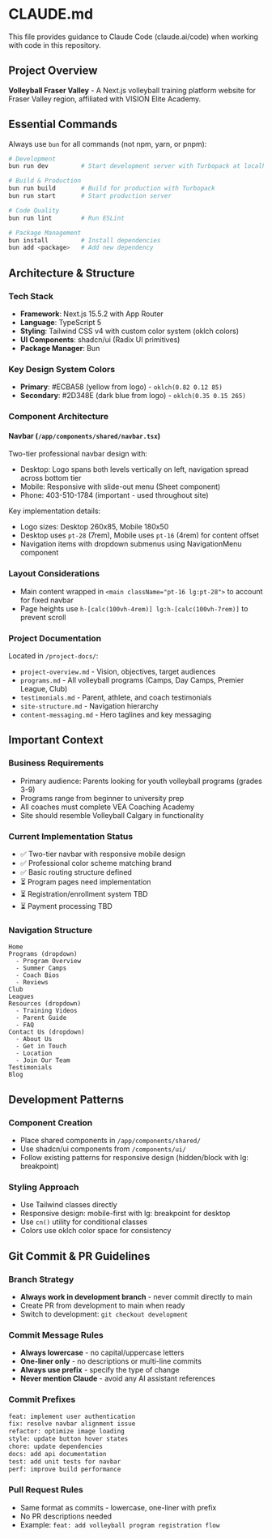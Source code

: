 # CLAUDE.md

This file provides guidance to Claude Code (claude.ai/code) when working with code in this repository.

## Project Overview
**Volleyball Fraser Valley** - A Next.js volleyball training platform website for Fraser Valley region, affiliated with VISION Elite Academy.

## Essential Commands

Always use `bun` for all commands (not npm, yarn, or pnpm):

```bash
# Development
bun run dev         # Start development server with Turbopack at localhost:3000

# Build & Production
bun run build       # Build for production with Turbopack
bun run start       # Start production server

# Code Quality
bun run lint        # Run ESLint

# Package Management
bun install         # Install dependencies
bun add <package>   # Add new dependency
```

## Architecture & Structure

### Tech Stack
- **Framework**: Next.js 15.5.2 with App Router
- **Language**: TypeScript 5
- **Styling**: Tailwind CSS v4 with custom color system (oklch colors)
- **UI Components**: shadcn/ui (Radix UI primitives)
- **Package Manager**: Bun

### Key Design System Colors
- **Primary**: #ECBA58 (yellow from logo) - `oklch(0.82 0.12 85)`
- **Secondary**: #2D348E (dark blue from logo) - `oklch(0.35 0.15 265)`

### Component Architecture

#### Navbar (`/app/components/shared/navbar.tsx`)
Two-tier professional navbar design with:
- Desktop: Logo spans both levels vertically on left, navigation spread across bottom tier
- Mobile: Responsive with slide-out menu (Sheet component)
- Phone: 403-510-1784 (important - used throughout site)

Key implementation details:
- Logo sizes: Desktop 260x85, Mobile 180x50
- Desktop uses `pt-28` (7rem), Mobile uses `pt-16` (4rem) for content offset
- Navigation items with dropdown submenus using NavigationMenu component

### Layout Considerations
- Main content wrapped in `<main className="pt-16 lg:pt-28">` to account for fixed navbar
- Page heights use `h-[calc(100vh-4rem)] lg:h-[calc(100vh-7rem)]` to prevent scroll

### Project Documentation
Located in `/project-docs/`:
- `project-overview.md` - Vision, objectives, target audiences
- `programs.md` - All volleyball programs (Camps, Day Camps, Premier League, Club)
- `testimonials.md` - Parent, athlete, and coach testimonials
- `site-structure.md` - Navigation hierarchy
- `content-messaging.md` - Hero taglines and key messaging

## Important Context

### Business Requirements
- Primary audience: Parents looking for youth volleyball programs (grades 3-9)
- Programs range from beginner to university prep
- All coaches must complete VEA Coaching Academy
- Site should resemble Volleyball Calgary in functionality

### Current Implementation Status
- ✅ Two-tier navbar with responsive mobile design
- ✅ Professional color scheme matching brand
- ✅ Basic routing structure defined
- ⏳ Program pages need implementation
- ⏳ Registration/enrollment system TBD
- ⏳ Payment processing TBD

### Navigation Structure
```
Home
Programs (dropdown)
  - Program Overview
  - Summer Camps  
  - Coach Bios
  - Reviews
Club
Leagues  
Resources (dropdown)
  - Training Videos
  - Parent Guide
  - FAQ
Contact Us (dropdown)
  - About Us
  - Get in Touch
  - Location
  - Join Our Team
Testimonials
Blog
```

## Development Patterns

### Component Creation
- Place shared components in `/app/components/shared/`
- Use shadcn/ui components from `/components/ui/`
- Follow existing patterns for responsive design (hidden/block with lg: breakpoint)

### Styling Approach
- Use Tailwind classes directly
- Responsive design: mobile-first with lg: breakpoint for desktop
- Use `cn()` utility for conditional classes
- Colors use oklch color space for consistency

## Git Commit & PR Guidelines

### Branch Strategy
- **Always work in development branch** - never commit directly to main
- Create PR from development to main when ready
- Switch to development: `git checkout development`

### Commit Message Rules
- **Always lowercase** - no capital/uppercase letters
- **One-liner only** - no descriptions or multi-line commits
- **Always use prefix** - specify the type of change
- **Never mention Claude** - avoid any AI assistant references

### Commit Prefixes
```bash
feat: implement user authentication
fix: resolve navbar alignment issue  
refactor: optimize image loading
style: update button hover states
chore: update dependencies
docs: add api documentation
test: add unit tests for navbar
perf: improve build performance
```

### Pull Request Rules
- Same format as commits - lowercase, one-liner with prefix
- No PR descriptions needed
- Example: `feat: add volleyball program registration flow`